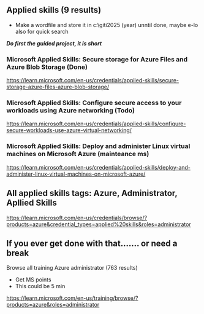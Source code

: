 
## Applied skills (9 results)

* Make a wordfile and store it in c:\giti2025 (year) unntil done, maybe e-lo also for quick search

***Do first the guided project, it is short***


### Microsoft Applied Skills: Secure storage for Azure Files and Azure Blob Storage (Done)

https://learn.microsoft.com/en-us/credentials/applied-skills/secure-storage-azure-files-azure-blob-storage/


### Microsoft Applied Skills: Configure secure access to your workloads using Azure networking (Todo)

https://learn.microsoft.com/en-us/credentials/applied-skills/configure-secure-workloads-use-azure-virtual-networking/


### Microsoft Applied Skills: Deploy and administer Linux virtual machines on Microsoft Azure (mainteance ms)

https://learn.microsoft.com/en-us/credentials/applied-skills/deploy-and-administer-linux-virtual-machines-on-microsoft-azure/

## All applied skills tags: Azure, Administrator, Apllied Skills

https://learn.microsoft.com/en-us/credentials/browse/?products=azure&credential_types=applied%20skills&roles=administrator


## If you ever get done with that....... or need a break

Browse all training Azure administrator (763 results)

* Get MS points
* This could be 5 min

https://learn.microsoft.com/en-us/training/browse/?products=azure&roles=administrator